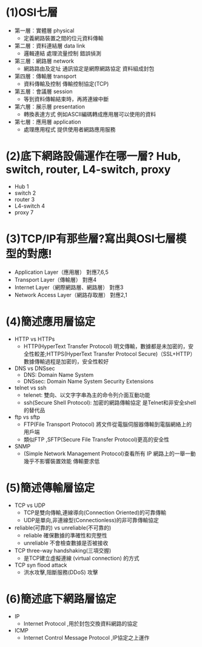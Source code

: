 # (1)OSI七層
- 第一層︰實體層 physical
  - 定義網路裝置之間的位元資料傳輸
- 第二層︰資料連結層 data link
  - 邏輯連結 處理流量控制 錯誤偵測
- 第三層︰網路層 network
  - 網路路由及定址 通訊協定是網際網路協定 資料組成封包
- 第四層︰傳輸層 transport
  - 資料傳輸及控制 傳輸控制協定(TCP)
- 第五層︰會議層 session
  - 等到資料傳輸結束時，再將連線中斷
- 第六層︰展示層 presentation
  - 轉換表達方式 例如ASCII編碼轉成應用層可以使用的資料
- 第七層︰應用層 application
  - 處理應用程式 提供使用者網路應用服務
# (2)底下網路設備運作在哪一層? Hub, switch, router, L4-switch, proxy
- Hub       1
- switch    2
- router    3
- L4-switch 4
- proxy     7
# (3)TCP/IP有那些層?寫出與OSI七層模型的對應!
- Application Layer（應用層）         對應7,6,5
- Transport Layer（傳輸層）           對應4
- Internet Layer（網際網路層、網路層） 對應3
- Network Access Layer（網路存取層）  對應2,1
# (4)簡述應用層協定
- HTTP vs HTTPs
  - HTTP(HyperText Transfer Protocol) 明文傳輸，數據都是未加密的，安全性較差;HTTPS(HyperText Transfer Protocol Secure)（SSL+HTTP） 數據傳輸過程是加密的，安全性較好
- DNS vs DNSsec
  - DNS: Domain Name System
  - DNSsec: Domain Name System Security Extensions
- telnet vs ssh
  - telenet: 雙向、以文字字串為主的命令列介面互動功能
  - ssh(Secure Shell Protocol): 加密的網路傳輸協定 是Telnet和非安全shell的替代品
- ftp vs sftp
  - FTP(File Transport Protocol) 將文件從電腦伺服器傳輸到電腦網絡上的用戶端
  - 類似FTP ,SFTP(Secure File Transfer Protocol)更高的安全性
- SNMP
  - (Simple Network Management Protocol)查看所有 IP 網路上的一舉一動 幾乎不影響裝置效能 傳輸要求低
# (5)簡述傳輸層協定
- TCP vs UDP
  - TCP是雙向傳輸,連線導向(Connection Oriented)的可靠傳輸
  - UDP是單向,非連線型(Connectionless)的非可靠傳輸協定
- reliable(可靠的) vs unreliable(不可靠的)
  - reliable 確保數據的準確性和完整性
  - unreliable 不會檢查數據是否被接收
- TCP three-way handshaking(三項交握)
  - 是TCP建立虛擬連線 (virtual connection) 的方式
- TCP syn flood attack
  - 洪水攻擊,阻斷服務(DDoS) 攻擊
# (6)簡述底下網路層協定
- IP
  - Internet Protocol ,用於封包交換資料網路的協定
- ICMP
  - Internet Control Message Protocol ,IP協定之上運作

